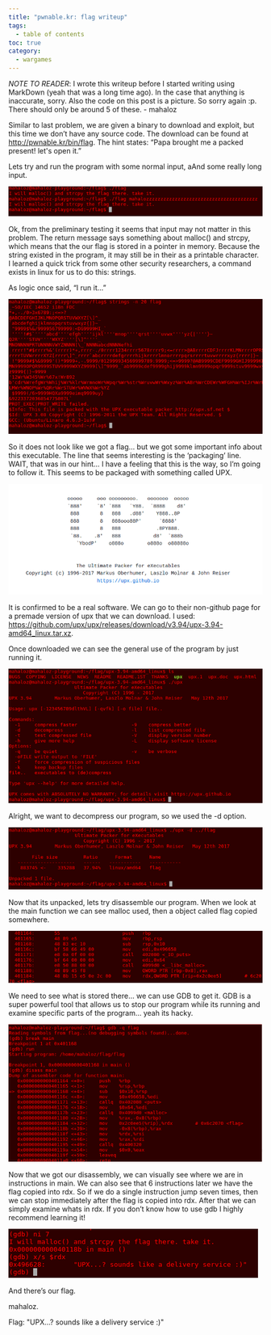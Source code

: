 ```yaml
---
title: "pwnable.kr: flag writeup"
tags:
  - table of contents
toc: true
category:
  - wargames
---
```


*NOTE TO READER*: I wrote this writeup before I started writing using MarkDown
(yeah that was a long time ago). In the case that anything is inaccurate, sorry.
Also the code on this post is a picture. So sorry again :p. There should only be
around 5 of these. - mahaloz

Similar to last problem, we are given a binary to download and exploit, but this time we don’t have any source code. The download can be found at http://pwnable.kr/bin/flag. The hint states: “Papa brought me a packed present! let's open it.” 

Lets try and run the program with some normal input, aAnd some really long input.

![pwnable-kr_flag_2.png](/assets/images/wargames/pwnable-kr_flag/pwnable-kr_flag_2.png)

Ok, from the preliminary testing it seems that input may not matter in this problem. The return message says something about malloc() and strcpy, which means that the our flag is stored in a pointer in memory. Because the string existed in the program, it may still be in their as a printable character. I learned a quick trick from some other security researchers, a command exists in linux for us to do this: strings. 

As logic once said, “I run it...”


![pwnable-kr_flag_3.png](/assets/images/wargames/pwnable-kr_flag/pwnable-kr_flag_3.png)

So it does not look like we got a flag… but we got some important info about this executable. The line that seems interesting is the ‘packaging’ line. WAIT, that was in our hint… I have a feeling that this is the way, so I’m going to follow it. This seems to be packaged with something called UPX. 


![pwnable-kr_flag_4.png](/assets/images/wargames/pwnable-kr_flag/pwnable-kr_flag_4.png)

It is confirmed to be a real software. We can go to their non-github page for a premade version of upx that we can download. I used: https://github.com/upx/upx/releases/download/v3.94/upx-3.94-amd64_linux.tar.xz.

Once downloaded we can see the general use of the program by just running it. 


![pwnable-kr_flag_5.png](/assets/images/wargames/pwnable-kr_flag/pwnable-kr_flag_5.png)

Alright, we want to decompress our program, so we used the -d option.


![pwnable-kr_flag_6.png](/assets/images/wargames/pwnable-kr_flag/pwnable-kr_flag_6.png)

Now that its unpacked, lets try disassemble our program. When we look at the main function we can see malloc used, then a object called flag copied somewhere.


![pwnable-kr_flag_7.png](/assets/images/wargames/pwnable-kr_flag/pwnable-kr_flag_7.png)

We need to see what is stored there… we can use GDB to get it. GDB is a super powerful tool that allows us to stop our program while its running and examine specific parts of the program… yeah its hacky.

![pwnable-kr_flag_8.png](/assets/images/wargames/pwnable-kr_flag/pwnable-kr_flag_8.png)

Now that we got our disassembly, we can visually see where we are in instructions in main. We can also see that 6 instructions later we have the flag copied into rdx. So if we do a single instruction jump seven times, then we can stop immediately after the flag is copied into rdx. After that we can simply examine whats in rdx. If you don’t know how to use gdb I highly recommend learning it!


![pwnable-kr_flag_9.png](/assets/images/wargames/pwnable-kr_flag/pwnable-kr_flag_9.png)

And there’s our flag.

mahaloz. 

Flag: "UPX...? sounds like a delivery service :)"



